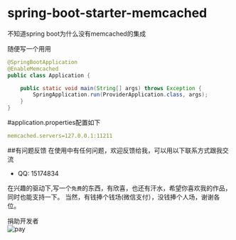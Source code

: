 # spring-boot-starter-memcached
不知道spring boot为什么没有memcached的集成

随便写一个用用

```java
@SpringBootApplication
@EnableMemcached
public class Application {

	public static void main(String[] args) throws Exception {
		SpringApplication.run(ProviderApplication.class, args);
	}
}

```


#application.properties配置如下

```yaml
memcached.servers=127.0.0.1:11211

```



##有问题反馈
在使用中有任何问题，欢迎反馈给我，可以用以下联系方式跟我交流
* QQ: 15174834



在兴趣的驱动下,写一个`免费`的东西，有欣喜，也还有汗水，希望你喜欢我的作品，同时也能支持一下。
当然，有钱捧个钱场(微信支付），没钱捧个人场，谢谢各位。

捐助开发者<br>
![pay](http://cdn.51szzc.com/custom/pay2luheng.png?v1)